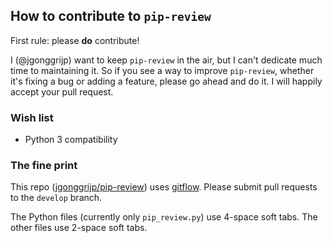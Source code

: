 ## How to contribute to `pip-review`

First rule: please **do** contribute!

I (@jgonggrijp) want to keep `pip-review` in the air, but I can't dedicate much time to maintaining it. So if you see a way to improve `pip-review`, whether it's fixing a bug or adding a feature, please go ahead and do it. I will happily accept your pull request.

### Wish list

 - Python 3 compatibility

### The fine print

This repo ([jgonggrijp/pip-review](https://github.com/jgonggrijp/pip-review)) uses [gitflow](https://github.com/nvie/gitflow). Please submit pull requests to the `develop` branch.

The Python files (currently only `pip_review.py`) use 4-space soft tabs. The other files use 2-space soft tabs.
